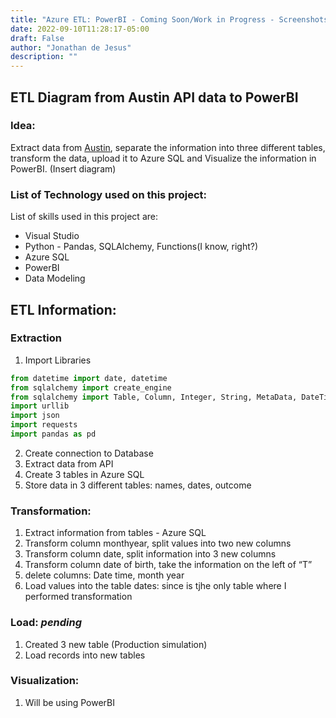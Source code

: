 ```yaml
---
title: "Azure ETL: PowerBI - Coming Soon/Work in Progress - Screenshots pending"
date: 2022-09-10T11:28:17-05:00
draft: False
author: "Jonathan de Jesus"
description: ""
---
```


## ETL Diagram from Austin API data to PowerBI
### Idea:
Extract data from [Austin](https://data.austintexas.gov/Health-and-Community-Services/Austin-Animal-Center-Outcomes/9t4d-g238), separate the information into three different tables, transform the data, upload it to Azure SQL and Visualize the information in PowerBI.
(Insert diagram)

### List of Technology used on this project:
List of skills used in this project are:

- Visual Studio
- Python - Pandas, SQLAlchemy, Functions(I know, right?)
- Azure SQL
- PowerBI
- Data Modeling

## ETL Information:

### Extraction

1. Import Libraries

```Python
from datetime import date, datetime
from sqlalchemy import create_engine
from sqlalchemy import Table, Column, Integer, String, MetaData, DateTime, Float
import urllib
import json
import requests
import pandas as pd
```
2. Create connection to Database
3. Extract data from API 
4. Create 3 tables in Azure SQL
5. Store data in 3 different tables: names, dates, outcome

### Transformation:

1. Extract information from tables - Azure SQL
2. Transform column monthyear, split values into two new columns
3. Transform column date, split information into 3 new columns
4. Transform column date of birth, take the information on the left of “T”
5. delete columns: Date time, month year
6. Load values into the table dates: since is tjhe only table where I performed transformation

### Load: *pending*

1. Created 3 new table (Production simulation)
2. Load records into new tables

### Visualization: 

1. Will be using PowerBI